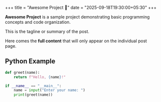 +++
title = "Awesome Project 🚀"
date = "2025-09-18T19:30:00+05:30"
+++

 

**Awesome Project** is a sample project demonstrating basic programming concepts and code organization.  

This is the tagline or summary of the post.

<!--more-->

Here comes the **full content** that will only appear on the individual post page.

## Python Example
```python
def greet(name):
    return f"Hello, {name}!"

if __name__ == "__main__":
    name = input("Enter your name: ")
    print(greet(name))
